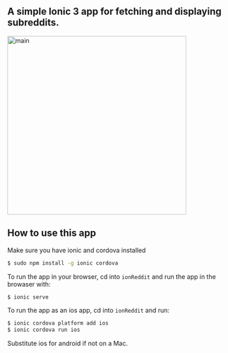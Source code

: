 ## A simple Ionic 3 app for fetching and displaying subreddits.

<img width="405" alt="main" src="https://user-images.githubusercontent.com/644354/29254090-9cee3ab6-8042-11e7-93e0-7542161e7402.png">

## How to use this app

Make sure you have ionic and cordova installed

```bash
$ sudo npm install -g ionic cordova
```

To run the app in your browser, cd into `ionReddit` and run the app in the browaser with:

```bash
$ ionic serve
```

To run the app as an ios app, cd into `ionReddit` and run:

```bash
$ ionic cordova platform add ios
$ ionic cordova run ios
```

Substitute ios for android if not on a Mac.

